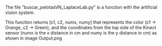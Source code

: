 The file "buscar_pelotasVN_LaplaceLab.py" is a function with the artificial vision system.

This function returns [c1, c2, numx, numy] that represents the color (c1 -> Orange, c2 -> Green), and the coordinates from the top side of the Kinect sensor (numx is the x distance in cm and numy is the y distance in cm) as shown in image Output.png
